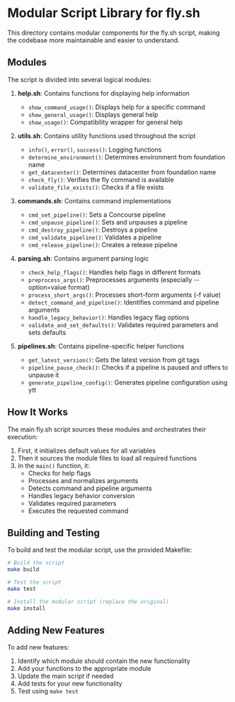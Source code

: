 # Modular Script Library for fly.sh

This directory contains modular components for the fly.sh script, making the codebase more maintainable and easier to understand.

## Modules

The script is divided into several logical modules:

1. **help.sh**: Contains functions for displaying help information
   - `show_command_usage()`: Displays help for a specific command
   - `show_general_usage()`: Displays general help
   - `show_usage()`: Compatibility wrapper for general help

2. **utils.sh**: Contains utility functions used throughout the script
   - `info()`, `error()`, `success()`: Logging functions
   - `determine_environment()`: Determines environment from foundation name
   - `get_datacenter()`: Determines datacenter from foundation name
   - `check_fly()`: Verifies the fly command is available
   - `validate_file_exists()`: Checks if a file exists

3. **commands.sh**: Contains command implementations
   - `cmd_set_pipeline()`: Sets a Concourse pipeline
   - `cmd_unpause_pipeline()`: Sets and unpauses a pipeline
   - `cmd_destroy_pipeline()`: Destroys a pipeline
   - `cmd_validate_pipeline()`: Validates a pipeline
   - `cmd_release_pipeline()`: Creates a release pipeline

4. **parsing.sh**: Contains argument parsing logic
   - `check_help_flags()`: Handles help flags in different formats
   - `preprocess_args()`: Preprocesses arguments (especially --option=value format)
   - `process_short_args()`: Processes short-form arguments (-f value)
   - `detect_command_and_pipeline()`: Identifies command and pipeline arguments
   - `handle_legacy_behavior()`: Handles legacy flag options
   - `validate_and_set_defaults()`: Validates required parameters and sets defaults

5. **pipelines.sh**: Contains pipeline-specific helper functions
   - `get_latest_version()`: Gets the latest version from git tags
   - `pipeline_pause_check()`: Checks if a pipeline is paused and offers to unpause it
   - `generate_pipeline_config()`: Generates pipeline configuration using ytt

## How It Works

The main fly.sh script sources these modules and orchestrates their execution:

1. First, it initializes default values for all variables
2. Then it sources the module files to load all required functions
3. In the `main()` function, it:
   - Checks for help flags
   - Processes and normalizes arguments
   - Detects command and pipeline arguments
   - Handles legacy behavior conversion
   - Validates required parameters
   - Executes the requested command

## Building and Testing

To build and test the modular script, use the provided Makefile:

```sh
# Build the script
make build

# Test the script
make test

# Install the modular script (replace the original)
make install
```

## Adding New Features

To add new features:

1. Identify which module should contain the new functionality
2. Add your functions to the appropriate module
3. Update the main script if needed
4. Add tests for your new functionality
5. Test using `make test`
